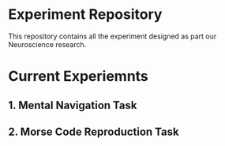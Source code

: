 # Experiment Repository
This repository contains all the experiment designed as part our Neuroscience research.

# Current Experiemnts
## 1. Mental Navigation Task

## 2. Morse Code Reproduction Task
